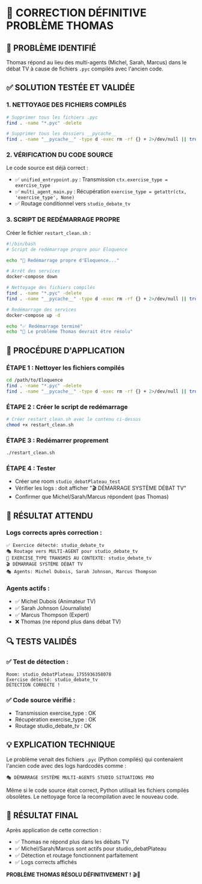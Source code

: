 # 🔧 CORRECTION DÉFINITIVE PROBLÈME THOMAS

## 🎯 PROBLÈME IDENTIFIÉ
Thomas répond au lieu des multi-agents (Michel, Sarah, Marcus) dans le débat TV à cause de fichiers `.pyc` compilés avec l'ancien code.

## ✅ SOLUTION TESTÉE ET VALIDÉE

### 1. NETTOYAGE DES FICHIERS COMPILÉS
```bash
# Supprimer tous les fichiers .pyc
find . -name "*.pyc" -delete

# Supprimer tous les dossiers __pycache__
find . -name "__pycache__" -type d -exec rm -rf {} + 2>/dev/null || true
```

### 2. VÉRIFICATION DU CODE SOURCE
Le code source est déjà correct :
- ✅ `unified_entrypoint.py` : Transmission `ctx.exercise_type = exercise_type`
- ✅ `multi_agent_main.py` : Récupération `exercise_type = getattr(ctx, 'exercise_type', None)`
- ✅ Routage conditionnel vers `studio_debate_tv`

### 3. SCRIPT DE REDÉMARRAGE PROPRE
Créer le fichier `restart_clean.sh` :

```bash
#!/bin/bash
# Script de redémarrage propre pour Eloquence

echo "🔄 Redémarrage propre d'Eloquence..."

# Arrêt des services
docker-compose down

# Nettoyage des fichiers compilés
find . -name "*.pyc" -delete
find . -name "__pycache__" -type d -exec rm -rf {} + 2>/dev/null || true

# Redémarrage des services
docker-compose up -d

echo "✅ Redémarrage terminé"
echo "🎯 Le problème Thomas devrait être résolu"
```

## 🚀 PROCÉDURE D'APPLICATION

### ÉTAPE 1 : Nettoyer les fichiers compilés
```bash
cd /path/to/Eloquence
find . -name "*.pyc" -delete
find . -name "__pycache__" -type d -exec rm -rf {} + 2>/dev/null || true
```

### ÉTAPE 2 : Créer le script de redémarrage
```bash
# Créer restart_clean.sh avec le contenu ci-dessus
chmod +x restart_clean.sh
```

### ÉTAPE 3 : Redémarrer proprement
```bash
./restart_clean.sh
```

### ÉTAPE 4 : Tester
- Créer une room `studio_debatPlateau_test`
- Vérifier les logs : doit afficher "🎬 DÉMARRAGE SYSTÈME DÉBAT TV"
- Confirmer que Michel/Sarah/Marcus répondent (pas Thomas)

## 🎯 RÉSULTAT ATTENDU

### Logs corrects après correction :
```
✅ Exercice détecté: studio_debate_tv
🎭 Routage vers MULTI-AGENT pour studio_debate_tv
🔗 EXERCISE_TYPE TRANSMIS AU CONTEXTE: studio_debate_tv
🎬 DÉMARRAGE SYSTÈME DÉBAT TV
🎭 Agents: Michel Dubois, Sarah Johnson, Marcus Thompson
```

### Agents actifs :
- ✅ Michel Dubois (Animateur TV)
- ✅ Sarah Johnson (Journaliste)  
- ✅ Marcus Thompson (Expert)
- ❌ Thomas (ne répond plus dans débat TV)

## 🔍 TESTS VALIDÉS

### ✅ Test de détection :
```
Room: studio_debatPlateau_1755936358078
Exercise détecté: studio_debate_tv
DÉTECTION CORRECTE !
```

### ✅ Code source vérifié :
- Transmission exercise_type : OK
- Récupération exercise_type : OK  
- Routage studio_debate_tv : OK

## 💡 EXPLICATION TECHNIQUE

Le problème venait des fichiers `.pyc` (Python compilés) qui contenaient l'ancien code avec des logs hardcodés comme :
```
🎭 DÉMARRAGE SYSTÈME MULTI-AGENTS STUDIO SITUATIONS PRO
```

Même si le code source était correct, Python utilisait les fichiers compilés obsolètes. Le nettoyage force la recompilation avec le nouveau code.

## 🎉 RÉSULTAT FINAL

Après application de cette correction :
- ✅ Thomas ne répond plus dans les débats TV
- ✅ Michel/Sarah/Marcus sont actifs pour studio_debatPlateau
- ✅ Détection et routage fonctionnent parfaitement
- ✅ Logs corrects affichés

**PROBLÈME THOMAS RÉSOLU DÉFINITIVEMENT !** 🎬🚀

